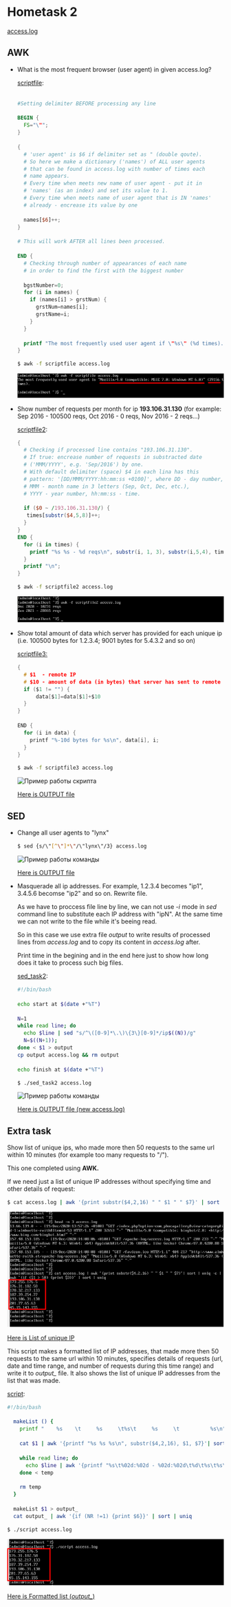 # Hometask 2

[access.log](/2/access.log)

## AWK

* What is the most frequent browser (user agent) in given access.log?

  [scriptfile](/2/scriptfile):
  ```awk

  #Setting delimiter BEFORE processing any line

  BEGIN {
    FS="\"";
  }
  
  {
    # 'user agent' is $6 if delimiter set as " (double qoute).
    # So here we make a dictionary ('names') of ALL user agents 
    # that can be found in access.log with number of times each 
    # name appears.
    # Every time when meets new name of user agent - put it in 
    # 'names' (as an index) and set its value to 1.
    # Every time when meets name of user agent that is IN 'names' 
    # already - encrease its value by one

    names[$6]++;
  }

  # This will work AFTER all lines been processed.

  END {
    # Checking through number of appearances of each name 
    # in order to find the first with the biggest number

    bgstNumber=0;
    for (i in names) {
      if (names[i] > grstNum) {
        grstNum=names[i];
        grstName=i;
      }
    }

    printf "The most frequently used user agent if \"%s\" (%d times).\n\n";
  }
  ```
  ```sh
  $ awk -f scriptfile access.log
  ```
  
  ![Пример работы скрипта](/2/screenshots/taskAWK_1.png)


* Show number of requests per month for ip **193.106.31.130** (for example: Sep 2016 - 100500 reqs, Oct 2016 - 0 reqs, Nov 2016 - 2 reqs...)

  [scriptfile2](/2/scriptfile2):
  
  ```awk
  {
    # Checking if processed line contains "193.106.31.130".
    # If true: encrease number of requests in substracted date 
    # ('MMM/YYYY', e.g. 'Sep/2016') by one.
    # With default delimiter (space) $4 in each lina has this
    # pattern: '[DD/MMM/YYYY:hh:mm:ss +0100]', where DD - day number,
    # MMM - month name in 3 letters (Sep, Oct, Dec, etc.), 
    # YYYY - year number, hh:mm:ss - time.

    if ($0 ~ /193.106.31.130/) {
     times[substr($4,5,8)]++;
    }
  }
  END {
    for (i in times) {
      printf "%s %s - %d reqs\n", substr(i, 1, 3), substr(i,5,4), times[i];
    }
    printf "\n";
  }
  ```
   ```sh
  $ awk -f scriptfile2 access.log
  ```
  
  ![Пример работы скрипта](/2/screenshots/taskAWK_2.png)


* Show total amount of data which server has provided for each unique ip (i.e. 100500 bytes for 1.2.3.4; 9001 bytes for 5.4.3.2 and so on)

  [scriptfile3:](/2/scriptfile3)
  
  ```c
  {
    # $1  - remote IP
    # $10 - amount of data (in bytes) that server has sent to remote IP
    if ($1 != "") {
        data[$1]=data[$1]+$10
    }
  }
  
  END {
    for (i in data) {
      printf "%-10d bytes for %s\n", data[i], i;
    }
  }
  ```
  
    ```sh
  $ awk -f scriptfile3 access.log
  ```
  
  ![Пример работы скрипта](/2/screenshots/taskAWK_3.png)
   
  [Here is OUTPUT file](/2/AWK_task3_OUTPUT)
 
 
 ## SED 
 
  * Change all user agents to "lynx"
    
    ```sh
    $ sed {s/\"[^\"]*\"/\"lynx\"/3} access.log
    ```
    
    ![Пример работы команды](/2/screenshots/taskSED_1.png)
    
    [Here is OUTPUT file](/2/SED_task1_OUTPUT)
  
  * Masquerade all ip addresses. For example, 1.2.3.4 becomes "ip1", 3.4.5.6 becomse "ip2" and so on. Rewrite file.
  
    As we have to proccess file line by line,  we can not use *-i* mode in *sed* command line to substitute each IP address with "ipN". At the same time we can not write to the file while it's beeing read.
  
    So in this case we use extra file *output* to write results of processed lines from *access.log* and to copy its content in *access.log* after. 
  
    Print time in the begining and in the end here just to show how long does it take to process such big files.
    
    [sed_task2](/2/sed_task2):
  
    ```sh 
    #!/bin/bash
   
    echo start at $(date +"%T")

    N=1
    while read line; do
      echo $line | sed "s/^\([0-9]*\.\)\{3\}[0-9]*/ip$((N))/g"
      N=$((N+1));
    done < $1 > output
    cp output access.log && rm output
    
    echo finish at $(date +"%T")
    ```
    ```sh
    $ ./sed_task2 access.log 
    ```
       
    ![Пример работы команды](/2/screenshots/taskSED_2.png)
    
    [Here is OUTPUT file (new access.log)](/2/SED_task2_OUTPUT)
  
  ## Extra task
  
  Show list of unique ips, who made more then 50 requests to the same url within 10 minutes (for example too many requests to "/").
  
  This one completed using **AWK.**
  
  If we need just a list of unique IP addresses without specifying time and other details of request:

  ```sh
  $ cat access.log | awk '{print substr($4,2,16) " " $1 " " $7}' | sort | uniq -c | awk '{ if ($1 > 50) {print $3}}' | sort | uniq
  ```
  
  ![Пример работы команды](/2/screenshots/task_EXTRA_1.png)
   
   [Here is List of unique IP](/2/task_EXTRA_OUTPUT_1)
  
  
  This script makes a formatted list of IP addresses, that made more then 50 requests to the same url within 10 minutes, specifies details of requests (url, date and time range, and number of requests during this time range) and write it to *output_* file. It also shows the list of unique IP addresses from the list that was made.
  
  [script](/2/script):
  
  ```sh
  #!/bin/bash

    makeList () {
      printf "    %s    \t     %s     \t%s\t     %s     \t          %s\n" "DATE" "TIME" "REQ" "IP" "URL"

      cat $1 | awk '{printf "%s %s %s\n", substr($4,2,16), $1, $7}'| sort | uniq -c | awk '{if ($1 > 50) {printf "%s %s %d %s %s\n", substr($2,1,11), substr($2,13,4), $1, $3, $4}}' > temp

      while read line; do
        echo $line | awk '{printf "%s\t%02d:%02d - %02d:%02d\t%d\t%s\t%s\n", $1, substr($2,1,2), substr($2,4,1)*10, substr($2,4,1) < 5 ? substr($2,1,2) : (substr($2,1,2) < 23 ? substr($2,1,2)+1 : 0), substr($2,4,1) < 5 ? (substr($2,4,1)+1)*10 :0, $3, $4, $5}';
      done < temp

      rm temp
    }

    makeList $1 > output_
    cat output_ | awk '{if (NR !=1) {print $6}}' | sort | uniq 
  ```
  
  ```sh
  $ ./script access.log
  ```
  
  ![Пример работы команды](/2/screenshots/task_EXTRA_2.png)
  
  [Here is Formatted list (*output_*)](/2/task_EXTRA_OUTPUT_2)
  
    
     
  
  
 
  
  
